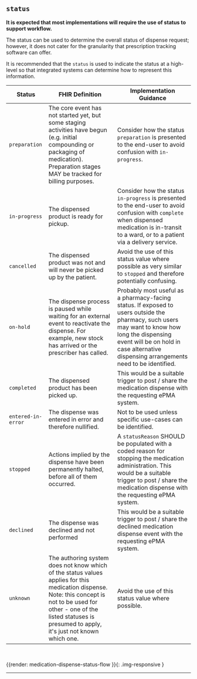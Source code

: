 ## `status` 

**It is expected that most implementations will require the use of status to support workflow.**

The status can be used to determine the overall status of dispense request; however, it does not cater for the granularity that prescription tracking software can offer.

It is recommended that the `status` is used to indicate the status at a high-level so that integrated systems can determine how to represent this information.

<table id="assets">
    <thead>
        <tr>
            <th>Status</th>
            <th>FHIR Definition</th>
            <th>Implementation Guidance</th>
        </tr>
    </thead>
    <tbody>
        <!-- preparation -->
        <tr>
            <td><code>preparation</code></td>
            <td>
            	The core event has not started yet, but some staging activities have begun (e.g. initial compounding or packaging of medication). Preparation stages MAY be tracked for billing purposes.
            </td>
            <td>
                Consider how the status <code>preparation</code> is presented to the end-user to avoid confusion with <code>in-progress</code>.
            </td>
        </tr>
        <!-- in-progress -->
        <tr>
            <td><code>in-progress</code></td>
            <td>
                The dispensed product is ready for pickup.
            </td>
            <td>
                Consider how the status <code>in-progress</code> is presented to the end-user to avoid confusion with <code>complete</code> when dispensed medication is in-transit to a ward, or to a patient via a delivery service.
            </td>
        </tr>
        <!-- cancelled -->
        <tr>
            <td><code>cancelled</code></td>
            <td>
                The dispensed product was not and will never be picked up by the patient.
            </td>
            <td>
                Avoid the use of this status value where possible as very similar to <code>stopped</code> and therefore potentially confusing.
            </td>
        </tr>
        <!-- on-hold -->
        <tr>
            <td><code>on-hold</code></td>
            <td>
                The dispense process is paused while waiting for an external event to reactivate the dispense. For example, new stock has arrived or the prescriber has called.
            </td>
            <td>
                Probably most useful as a pharmacy-facing status. If exposed to users outside the pharmacy, such users may want to know how long the dispensing event will be on hold in case alternative dispensing arrangements need to be identified.
            </td>
        </tr>
        <!-- completed -->
        <tr>
            <td><code>completed</code></td>
            <td>
                The dispensed product has been picked up.
            </td>
            <td>
                This would be a suitable trigger to post / share the medication dispense with the requesting ePMA system.
            </td>
        </tr>
        <!-- entered-in-error -->
        <tr>
            <td><code>entered-in-error</code></td>
            <td>
                The dispense was entered in error and therefore nullified.
            </td>
            <td>
                Not to be used unless specific use-cases can be identified.
            </td>
        </tr>
        <!-- stopped -->
        <tr>
            <td><code>stopped</code></td>
            <td>
                Actions implied by the dispense have been permanently halted, before all of them occurred.
            </td>
            <td>
                A <code>statusReason</code> SHOULD be populated with a coded reason for stopping the medication administration. This would be a suitable trigger to post / share the medication dispense with the requesting ePMA system.
            </td>
        </tr>
        <!-- declined -->
        <tr>
            <td><code>declined</code></td>
            <td>
                The dispense was declined and not performed
            </td>
            <td>
                This would be a suitable trigger to post / share the declined medication dispense event with the requesting ePMA system.
            </td>
        </tr>
        <!-- unknown -->
        <tr>
            <td><code>unknown</code></td>
            <td>
                The authoring system does not know which of the status values applies for this medication dispense. Note: this concept is not to be used for other - one of the listed statuses is presumed to apply, it's just not known which one.
            </td>
            <td>
                Avoid the use of this status value where possible.
            </td>
        </tr>
    </tbody>
</table>

<br />

{{render: medication-dispense-status-flow }}{: .img-responsive }

---
